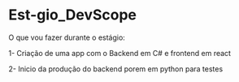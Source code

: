 # Est-gio_DevScope

<p> O que vou fazer durante o estágio: </p>
<p>1- Criação de uma app com o Backend em C# e frontend em react </p>
<p>2- Inicio da produção do backend porem em python para testes </p>

